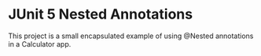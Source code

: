 # JUnit 5 Nested Annotations
This project is a small encapsulated example of using @Nested annotations in a Calculator app.

